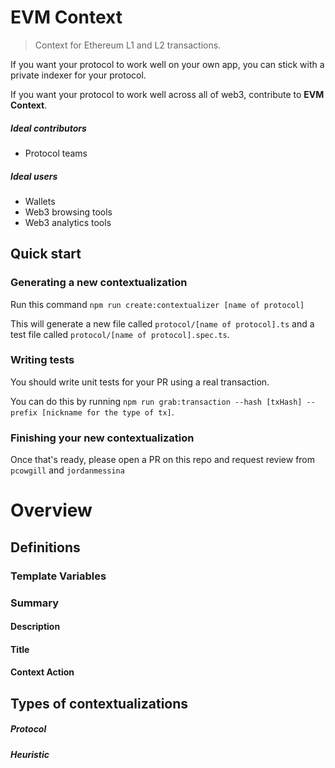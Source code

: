 # EVM Context

> Context for Ethereum L1 and L2 transactions.

If you want your protocol to work well on your own app, you can stick with a private indexer for your protocol.

If you want your protocol to work well across all of web3, contribute to **EVM Context**.

##### Ideal contributors
* Protocol teams

##### Ideal users
* Wallets
* Web3 browsing tools
* Web3 analytics tools

## Quick start

### Generating a new contextualization

Run this command `npm run create:contextualizer [name of protocol]`

This will generate a new file called `protocol/[name of protocol].ts` and a test file called `protocol/[name of protocol].spec.ts`.

### Writing tests

You should write unit tests for your PR using a real transaction.

You can do this by running `npm run grab:transaction --hash [txHash] --prefix [nickname for the type of tx]`.

### Finishing your new contextualization

Once that's ready, please open a PR on this repo and request review from `pcowgill` and `jordanmessina`

# Overview

## Definitions

### Template Variables

### Summary

#### Description

#### Title

#### Context Action

## Types of contextualizations

##### Protocol

##### Heuristic
